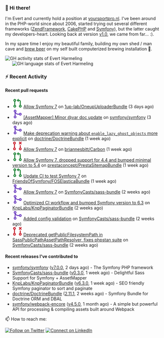 ### :wave: Hi there!

<span>I'm Evert and currently hold a position at [yoursportpro.nl](https://yoursportpro.nl). I've been around in the PHP-world since about 2006, started trying out several different frameworks ([ZendFramework](https://framework.zend.com/), [CakePHP](https://cakephp.org/) and [Symfony](https://symfony.com/)), but the latter caught my developers-heart. Looking back at version [v1.0](https://symfony.com/blog/symfony-1-0-released), we came from far... :).</span>

<span>In my spare time I enjoy my beautiful family, building my own shed / man cave and [brew beer](https://untappd.com/desaeck) on my self built computerized brewing installation 🍺.</span>

<span style="margin-top: 6px;">
  <a style="all: unset;" href="https://github.com/anuraghazra/github-readme-stats">
    <img align="top" src="https://github-readme-stats.vercel.app/api?username=evertharmeling&show_icons=true&include_all_commits=true&theme=transparent&title_color=adbbc9&text_color=adbbc9&icon_color=619adc" alt="GH activity stats of Evert Harmeling" />
  </a>
</span>

<span style="position: relative; left: 23px;">
  <a style="all: unset;" href="https://github.com/anuraghazra/github-readme-stats">
    <img align="top" src="https://github-readme-stats.vercel.app/api/top-langs/?username=evertharmeling&theme=transparent&layout=compact&title_color=adbbc9&text_color=adbbc9&icon_color=619adc"  alt="GH language stats of Evert Harmeling"/>
  </a>
</span>

### :zap: Recent Activity

#### Recent pull requests

- ![](./assets/pr-open.svg) [Allow Symfony 7](https://github.com/1up-lab/OneupUploaderBundle/pull/436) on [1up-lab/OneupUploaderBundle](https://github.com/1up-lab/OneupUploaderBundle) (3 days ago)
- ![](./assets/pr-merged.svg) [[AssetMapper] Minor @var doc update](https://github.com/symfony/symfony/pull/52773) on [symfony/symfony](https://github.com/symfony/symfony) (3 days ago)
- ![](./assets/pr-merged.svg) [Make deprecation warning about `enable_lazy_ghost_objects` more explicit](https://github.com/doctrine/DoctrineBundle/pull/1731) on [doctrine/DoctrineBundle](https://github.com/doctrine/DoctrineBundle) (1 week ago)
- ![](./assets/pr-closed.svg) [Allow Symfony 7](https://github.com/briannesbitt/Carbon/pull/2888) on [briannesbitt/Carbon](https://github.com/briannesbitt/Carbon) (1 week ago)
- ![](./assets/pr-open.svg) [Allow Symfony 7, dropped support for 4.4 and bumped minimal version to 5.4](https://github.com/prestaconcept/PrestaSitemapBundle/pull/324) on [prestaconcept/PrestaSitemapBundle](https://github.com/prestaconcept/PrestaSitemapBundle) (1 week ago)
- ![](./assets/pr-open.svg) [Update CI to test Symfony 7](https://github.com/FriendsOfSymfony/FOSElasticaBundle/pull/1931) on [FriendsOfSymfony/FOSElasticaBundle](https://github.com/FriendsOfSymfony/FOSElasticaBundle) (1 week ago)
- ![](./assets/pr-merged.svg) [Allow Symfony 7](https://github.com/SymfonyCasts/sass-bundle/pull/36) on [SymfonyCasts/sass-bundle](https://github.com/SymfonyCasts/sass-bundle) (2 weeks ago)
- ![](./assets/pr-merged.svg) [Optimized CI workflow and bumped Symfony version to 6.3](https://github.com/KnpLabs/KnpPaginatorBundle/pull/779) on [KnpLabs/KnpPaginatorBundle](https://github.com/KnpLabs/KnpPaginatorBundle) (2 weeks ago)
- ![](./assets/pr-merged.svg) [Added config validation](https://github.com/SymfonyCasts/sass-bundle/pull/34) on [SymfonyCasts/sass-bundle](https://github.com/SymfonyCasts/sass-bundle) (2 weeks ago)
- ![](./assets/pr-closed.svg) [Deprecated getPublicFilesystemPath in SassPublicPathAssetPathResolver, fixes phpstan suite](https://github.com/SymfonyCasts/sass-bundle/pull/33) on [SymfonyCasts/sass-bundle](https://github.com/SymfonyCasts/sass-bundle) (2 weeks ago)

#### Recent releases I've contributed to

- [symfony/symfony](https://github.com/symfony/symfony) ([v7.0.0](https://github.com/symfony/symfony/releases/tag/v7.0.0), 2 days ago) - The Symfony PHP framework
- [SymfonyCasts/sass-bundle](https://github.com/SymfonyCasts/sass-bundle) ([v0.3.0](https://github.com/SymfonyCasts/sass-bundle/releases/tag/v0.3.0), 1 week ago) - Delightful Sass Support for Symfony &#43; AssetMapper
- [KnpLabs/KnpPaginatorBundle](https://github.com/KnpLabs/KnpPaginatorBundle) ([v6.3.0](https://github.com/KnpLabs/KnpPaginatorBundle/releases/tag/v6.3.0), 1 week ago) - SEO friendly Symfony paginator to sort and paginate
- [doctrine/DoctrineBundle](https://github.com/doctrine/DoctrineBundle) ([2.11.1](https://github.com/doctrine/DoctrineBundle/releases/tag/2.11.1), 2 weeks ago) - Symfony Bundle for Doctrine ORM and DBAL
- [symfony/webpack-encore](https://github.com/symfony/webpack-encore) ([v4.5.0](https://github.com/symfony/webpack-encore/releases/tag/v4.5.0), 1 month ago) - A simple but powerful API for processing &amp; compiling assets built around Webpack



📫 How to reach me:

[![Follow on Twitter](https://img.shields.io/badge/--twitter?label=Twitter&logo=Twitter&style=social)](https://twitter.com/evertjes) [![Connect on LinkedIn](https://img.shields.io/badge/--linkedin?label=LinkedIn&logo=LinkedIn&style=social)](https://www.linkedin.com/in/evertharmeling)

